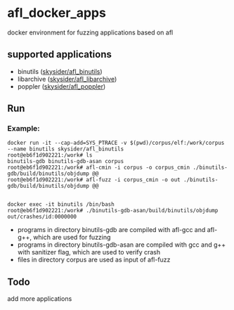 # afl_docker_apps
docker environment for fuzzing applications based on afl

## supported applications

- binutils ([skysider/afl_binutils](https://hub.docker.com/r/skysider/afl_binutils/))
- libarchive ([skysider/afl_libarchive](https://hub.docker.com/r/skysider/afl_libarchive/))
- poppler ([skysider/afl_poppler](https://hub.docker.com/r/skysider/afl_poppler/))

## Run

### Example:

```shell
docker run -it --cap-add=SYS_PTRACE -v $(pwd)/corpus/elf:/work/corpus --name binutils skysider/afl_binutils
root@eb6f1d902221:/work# ls
binutils-gdb binutils-gdb-asan corpus
root@eb6f1d902221:/work# afl-cmin -i corpus -o corpus_cmin ./binutils-gdb/build/binutils/objdump @@
root@eb6f1d902221:/work# afl-fuzz -i corpus_cmin -o out ./binutils-gdb/build/binutils/objdump @@


docker exec -it binutils /bin/bash
root@eb6f1d902221:/work# ./binutils-gdb-asan/build/binutils/objdump out/crashes/id:0000000
```
- programs in directory binutils-gdb are compiled with afl-gcc and afl-g++, which are used for fuzzing
- programs in directory binutils-gdb-asan are compiled with gcc and g++ with sanitizer flag, which are used to verify crash
- files in directory corpus are used as input of afl-fuzz

## Todo

add more applications
